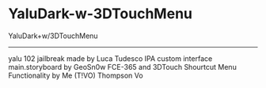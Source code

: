 # YaluDark-w-3DTouchMenu
YaluDark+w/3DTouchMenu

------------------------------------------------------------------

yalu 102 jailbreak made by Luca Tudesco
IPA custom interface main.storyboard by GeoSn0w FCE-365
and 3DTouch Shourtcut Menu Functionality by Me (T!VO) Thompson Vo 

